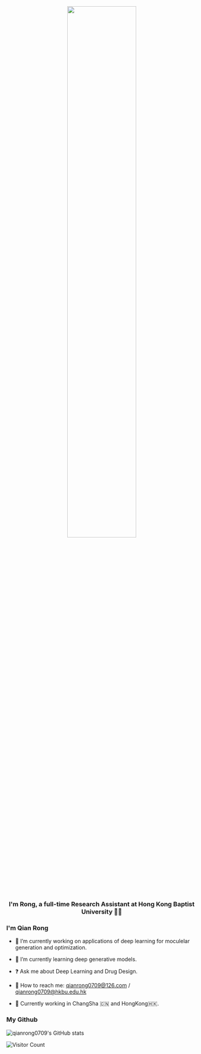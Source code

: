 <div align="center">
<img src="https://rishavanand.github.io/static/images/greetings.gif" align="center" style="width: 60%" />
</div>  
  

### <div align="center">I'm Rong, a full-time Research Assistant at Hong Kong Baptist University 👨‍💻 </div>  
  



### I'm Qian Rong  
- 🔭 I’m currently working on applications of deep learning for moculelar generation and optimization.  
  

- 🌱 I’m currently learning deep generative models.  
  

- ❓ Ask me about Deep Learning and Drug Design.  
  

- 📧 How to reach me: qianrong0709@126.com / qianrong0709@hkbu.edu.hk
  

- 💼 Currently working in ChangSha 🇨🇳 and HongKong🇭🇰.  
  


### My Github  

![qianrong0709's GitHub stats](https://github-readme-stats.vercel.app/api?username=qianrong0709&show_icons=true&theme=tokyonight)

![Visitor Count](https://profile-counter.glitch.me/qianrong0709/count.svg)







